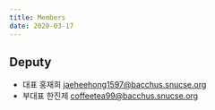 ```yaml
---
title: Members
date: 2020-03-17
---
```


## Deputy

* 대표   홍재희 jaeheehong1597@bacchus.snucse.org
* 부대표 한진제 coffeetea99@bacchus.snucse.org
